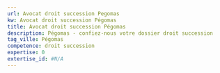 ```yaml
---
url: Avocat droit succession Pegomas
kw: Avocat droit succession Pégomas
title: Avocat droit succession Pégomas
description: Pégomas - confiez-nous votre dossier droit succession
tag_ville: Pégomas
competence: droit succession
expertise: 0
extertise_id: #N/A
---
```

